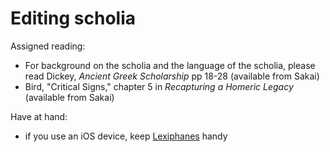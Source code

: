 # Editing scholia #

Assigned reading:

- For background on the scholia and the language of the scholia, please read 
Dickey, *Ancient Greek Scholarship* pp 18-28 (available from Sakai)
- Bird, "Critical Signs," chapter 5 in *Recapturing a Homeric Legacy* (available from Sakai)


Have at hand:

- if you use an iOS device, keep [Lexiphanes](http://itunes.apple.com/us/app/lexiphanes-greek-dictionary/id321689220?mt=8) handy


